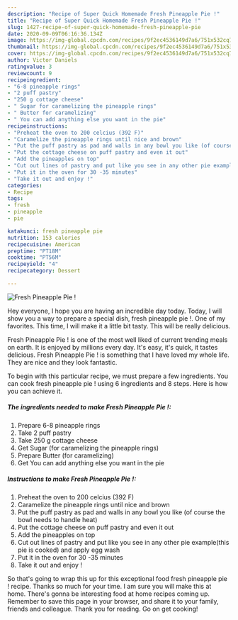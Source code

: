 ```yaml
---
description: "Recipe of Super Quick Homemade Fresh Pineapple Pie !"
title: "Recipe of Super Quick Homemade Fresh Pineapple Pie !"
slug: 1427-recipe-of-super-quick-homemade-fresh-pineapple-pie
date: 2020-09-09T06:16:36.134Z
image: https://img-global.cpcdn.com/recipes/9f2ec4536149d7a6/751x532cq70/fresh-pineapple-pie-recipe-main-photo.jpg
thumbnail: https://img-global.cpcdn.com/recipes/9f2ec4536149d7a6/751x532cq70/fresh-pineapple-pie-recipe-main-photo.jpg
cover: https://img-global.cpcdn.com/recipes/9f2ec4536149d7a6/751x532cq70/fresh-pineapple-pie-recipe-main-photo.jpg
author: Victor Daniels
ratingvalue: 3
reviewcount: 9
recipeingredient:
- "6-8 pineapple rings"
- "2 puff pastry"
- "250 g cottage cheese"
- " Sugar for caramelizing the pineapple rings"
- " Butter for caramelizing"
- " You can add anything else you want in the pie"
recipeinstructions:
- "Preheat the oven to 200 celcius (392 F)"
- "Caramelize the pineapple rings until nice and brown"
- "Put the puff pastry as pad and walls in any bowl you like (of course the bowl needs to handle heat)"
- "Put the cottage cheese on puff pastry and even it out"
- "Add the pineapples on top"
- "Cut out lines of pastry and put like you see in any other pie example(this pie is cooked) and apply egg wash"
- "Put it in the oven for 30 -35 minutes"
- "Take it out and enjoy !"
categories:
- Recipe
tags:
- fresh
- pineapple
- pie

katakunci: fresh pineapple pie 
nutrition: 153 calories
recipecuisine: American
preptime: "PT18M"
cooktime: "PT56M"
recipeyield: "4"
recipecategory: Dessert

---
```



![Fresh Pineapple Pie !](https://img-global.cpcdn.com/recipes/9f2ec4536149d7a6/751x532cq70/fresh-pineapple-pie-recipe-main-photo.jpg)

Hey everyone, I hope you are having an incredible day today. Today, I will show you a way to prepare a special dish, fresh pineapple pie !. One of my favorites. This time, I will make it a little bit tasty. This will be really delicious.



Fresh Pineapple Pie ! is one of the most well liked of current trending meals on earth. It is enjoyed by millions every day. It's easy, it's quick, it tastes delicious. Fresh Pineapple Pie ! is something that I have loved my whole life. They are nice and they look fantastic.


To begin with this particular recipe, we must prepare a few ingredients. You can cook fresh pineapple pie ! using 6 ingredients and 8 steps. Here is how you can achieve it.

<!--inarticleads1-->

##### The ingredients needed to make Fresh Pineapple Pie !:

1. Prepare 6-8 pineapple rings
1. Take 2 puff pastry
1. Take 250 g cottage cheese
1. Get  Sugar (for caramelizing the pineapple rings)
1. Prepare  Butter (for caramelizing)
1. Get  You can add anything else you want in the pie




<!--inarticleads2-->

##### Instructions to make Fresh Pineapple Pie !:

1. Preheat the oven to 200 celcius (392 F)
1. Caramelize the pineapple rings until nice and brown
1. Put the puff pastry as pad and walls in any bowl you like (of course the bowl needs to handle heat)
1. Put the cottage cheese on puff pastry and even it out
1. Add the pineapples on top
1. Cut out lines of pastry and put like you see in any other pie example(this pie is cooked) and apply egg wash
1. Put it in the oven for 30 -35 minutes
1. Take it out and enjoy !




So that's going to wrap this up for this exceptional food fresh pineapple pie ! recipe. Thanks so much for your time. I am sure you will make this at home. There's gonna be interesting food at home recipes coming up. Remember to save this page in your browser, and share it to your family, friends and colleague. Thank you for reading. Go on get cooking!
